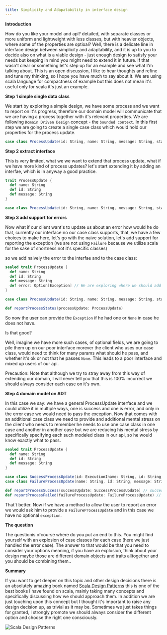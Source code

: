 ```yaml
---
title: Simplicity and Adapatability in interface design
---
```

**Introduction**

How do you like your model and api? detailed, with separate classes or more uniform and lightweight with less classes, but with heavier objects, where some of the properties are optioal? Well, there is a delicate line in interface design between simplicity and adaptability, and it is up to you to decide also on what is a viable design - just enough design to satisfy your needs but keeping in mind you might need to extend it in future.  If that wasn't clear or something let's step up for an example and see what I'm talking about.  This is an open discussion, I like to hear thoughts and refine and tune my thinking, so I hope you have much to say about it.  We are using scala language for compactness of example but this does not mean it's useful only for scala it's just an example.

**Step 1 simple single data class**

We start by exploring a simple design, we have some process and we want to report on it's progress, therefore our domain model will communicate that we are having a process together with it's relevant properties.  We are following `Domain Driven Design` concept - the `bounded context`.  In this first step we are going to create a single case class which would hold our properties for the process update.

```scala
case class ProcessUpdate(id: String, name: String, message: String, status: String) // This an update on proess with an id, yes we used string to report the status.
```

**Step 2 extract interface**

This is very limited, what we we want to extend that process update, what if we have more kind of process updates? let's start extending it by adding an interfae, which is in anyway a good practice.

```scala
trait ProcessUpdate {
  def name: String
  def id: String
  def message: String
}

case class ProcessUpdate(id: String, name: String, message: String, status: String)
``` 

**Step 3 add support for errors**

Now what if our client want's to update us about an error how would he do that, currently our interface no our case class supports, that, we have a few choices to make here, let's go with the naive solution, let's add support for reporting the exception (we are not using `Failure` because we utilize scala for the sake of shortness not it's specific classes)

so we add naively the error to the interfae and to the case class:

```scala
sealed trait ProcessUpdate {
  def name: String
  def id: String
  def message: String
  def error: Option[Exception] // We are exploring where we should add the error should we add it to one single interface and case class?
}

case class ProcessUpdate(id: String, name: String, message: String, status: String, error: Option[Exception]) extends ProcessUpdate

def reportProcessStatus(processUpdate: ProcessUpdate)
```

So now the user can provide the `Exception` if he had one or `None` in case he does not have.

Is that good?

Well, imagine we have more such cases, of optional fields, we are going to pile them up on our poor interface morever the client who uses our case class, would need to think for many params what should he pass, and whether it's ok or not that he passes `None`.  This leads to a poor interface and mixed up users of our api.

Precaution: Note that although we try to stray away from this way of extending our domain, I will never tell you that this is 100% incorrect we should always consider each case on it's own.  

**Step 4 domain model on ADT**

In this case we say: we have a general ProcessUpdate interface and we could utilize it in multiple ways, one is success and one is error, and only in the error case we would need to pass the exception.  Now that comes with an additional case class we need to provide and additional mental stress on the client who needs to remember he needs to use one case class in one case and another in another case but we are reducing his mental stress by specifically specifying each such modeled class in our api, so he would know exactly what to pass.

```scala
sealed trait ProcessUpdate {
  def name: String
  def id: String
  def message: String
}

case class SuccessProcessUpdate(id: ExecutionIname: String, id: String, message: String) extends ProcessUpdate
case class FailureProcessUpdate(name: String, id: String, message: String, e: Exception) extends ProcessUpdate

def reportProcessSuccess(successUpdate: SuccessProcessUpdate) // success? pass success data.
def reportProcessFailed(failureProcessUpdate: FailureProcessUpdate) // it's now clear in fail we pass fail.
```

That't better. Now if we have a method to allow the user to report an error we would ask him to provide a `FailureProcessUpdate` and in this case we have no optional `exception`.

**The question**

The questionis ofcourse where do you put an end to this.  You might find yourself with an explosion of case classes for each case (here we just handled the error case).  The answer to that would be that you need to consider your options meaning, if you have an explosion, think about your design maybe those are different domain objects and traits alltogether and you should be combining them..

**Summary**

If you want to get deeper on this topic and other design decisions there is an absolutely amazing book named [Scala Design Patterns](http://amzn.to/2tK3Ikh) this is one of the best books I have found on scala, mainly taking many concepts and specifically discussing how we should approach them.  In addition we are just touching upon this concept but I thought it's important to raise any design decision up, as trivial as it may be.  Sometimes we just takes things for granted, I strongly promote we should always consider the different option and choose the right one consciously.

![Scala Design Patterns](https://images-na.ssl-images-amazon.com/images/I/51yfYdrJjYL._AC_US436_FMwebp_QL65_.jpg)